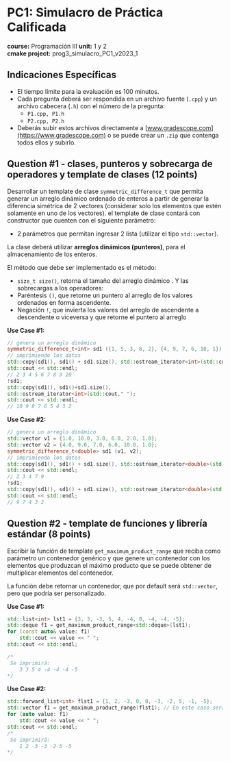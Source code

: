 # PC1: Simulacro de Práctica Calificada
**course:** Programación III
**unit:** 1 y 2  
**cmake project:** prog3_simulacro_PC1_v2023_1
## Indicaciones Específicas
- El tiempo límite para la evaluación es 100 minutos.
- Cada pregunta deberá ser respondida en un archivo fuente (`.cpp`) y un archivo cabecera (`.h`) con el número de la pregunta:
    - `P1.cpp, P1.h`
    - `P2.cpp, P2.h`
- Deberás subir estos archivos directamente a [www.gradescope.com](https://www.gradescope.com) o se puede crear un `.zip` que contenga todos ellos y subirlo.

## Question #1 - clases, punteros y sobrecarga de operadores y template de clases (12 points)

Desarrollar un template de clase `symmetric_difference_t` que permita generar un arreglo dinámico ordenado de enteros a partir de generar la diferencia simétrica de 2 vectores (considerar solo los elementos que estén solamente en uno de los vectores). el template de clase contará con  constructor que cuenten con el siguiente parámetro:
- 2 parámetros que permitan ingresar 2 lista (utilizar el tipo `std::vector`).

La clase deberá utilizar **arreglos dinámicos (punteros)**, para el almacenamiento de los enteros. 

El método que debe ser implementado es el método:

- `size_t size()`, retorna el tamaño del arreglo dinámico .
Y las sobrecargas a los operadores:
- Paréntesis `()`, que retorne un puntero al arreglo de los valores ordenados en forma ascendente.
- Negación `!`, que invierta los valores del arreglo de ascendente a descendente o viceversa y que retorne el puntero al arreglo

**Use Case #1:**
```cpp
// genera un arreglo dinámico
symmetric_difference_t<int> sd1 ({1, 5, 3, 8, 2}, {4, 9, 7, 6, 10, 1});
// imprimiendo los datos
std::copy(sd1(), sd1() + sd1.size(), std::ostream_iterator<int>(std::cout," "));
std::cout << std::endl;
// 2 3 4 5 6 7 8 9 10
!sd1;
std::copy(sd1(), sd1()+sd1.size(), 
std::ostream_iterator<int>(std::cout," ");
std::cout << std::endl;
// 10 9 8 7 6 5 4 3 2
```

**Use Case #2:**
```cpp
// genera un arreglo dinámico
std::vector v1 = {1.0, 10.0, 3.0, 6.0, 2.0, 1.0};
std::vector v2 = {4.0, 9.0, 7.0, 6.0, 10.0, 1.0};
symmetric_difference_t<double> sd1 (v1, v2);
// imprimiendo los datos
std::copy(sd1(), sd1() + sd1.size(), std::ostream_iterator<double>(std::cout," "));
std::cout << std::endl;
// 2 3 4 7 9
!sd1;
std::copy(sd1(), sd1() + sd1.size(), std::ostream_iterator<double>(std::cout," "));
std::cout << std::endl;
// 9 7 4 3 2

```

## Question #2 - template de funciones y librería estándar (8 points)

Escribir la función de template `get_maximum_product_range` que reciba como parámetro un contenedor genérico y que genere un contenedor con los elementos que produzcan el máximo producto que se puede obtener de multiplicar elementos del contenedor.  

La función debe retornar un contenedor, que por default será `std::vector`, pero que podría ser personalizado.

**Use Case #1:**
```cpp
std::list<int> lst1 = {3, 3, -3, 5, 4, -4, 0, -4, -4, -5};
std::deque f1 = get_maximum_product_range<std::deque>(lst1);
for (const auto& value: f1)
	std::cout << value << " ";
std::cout << std::endl;

/*
 Se imprimirá:
    3 3 5 4 -4 -4 -4 -5
*/
```

**Use Case #2:**
```cpp
std::forward_list<int> flst1 = {1, 2, -3, 0, 0, -3, -2, 5, -1, -5};
std::vector f1 = get_maximum_product_range(flst1); // En este caso sera vector
for (auto value: f1) 
	std::cout << value << " ";
std::cout << std::endl;
/*
 Se imprimirá:
    1 2 -3 -3 -2 5 -5
*/
```

